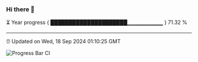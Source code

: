### Hi there 👋

⏳ Year progress { █████████████████████▁▁▁▁▁▁▁▁▁ } 71.32 %

---

⏰ Updated on Wed, 18 Sep 2024 01:10:25 GMT

![Progress Bar CI](https://github.com/JuvenileQ/Progress-Bar-CI/workflows/main/badge.svg)
